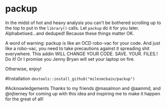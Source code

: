# packup
In the midst of hot and heavy analysis you can't be bothered scrolling up to the top to put in the `library()` calls. Let `packup` do it for you later. Alphabetised...and deduped! Because these things matter OK. 

A word of warning: packup is like an OCD robo-vac for your code. And just like a robo-vac, you need to take precautions against it spreading shit everywhere. This addin WILL CHANGE YOUR CODE. SAVE. YOUR. FILES.! Do it! Or I promise you Jenny Bryan will set your laptop on fire.

Otherwise, enjoy!

#Installation
`devtools::install_github("milesmcbain/packup")`

#Acknowledgements
Thanks to my friends @masalmon and @aammd, and @njtierney for coming up with this idea and inspiring me to make it happen for the great of all!
